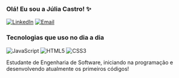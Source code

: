 ### Olá! Eu sou a Júlia Castro! ✨

[![LinkedIn](https://img.shields.io/badge/LinkedIn-0077B5?style=for-the-badge&logo=linkedin&logoColor=white)](www.linkedin.com/in/juliafcastro)
[![Email](    https://img.shields.io/badge/Microsoft_Outlook-0078D4?style=for-the-badge&logo=microsoft-outlook&logoColor=white)](juliafaverocastro@hotmail.com)


### Tecnologias que uso no dia a dia

![JavaScript](https://img.shields.io/badge/JavaScript-F7DF1E?style=for-the-badge&logo=javascript&logoColor=black)
![HTML5](https://img.shields.io/badge/HTML5-E34F26?style=for-the-badge&logo=html5&logoColor=white)
![CSS3](    https://img.shields.io/badge/CSS3-1572B6?style=for-the-badge&logo=css3&logoColor=white)
<br/>

Estudante de Engenharia de Software, iniciando na programação e desenvolvendo atualmente os primeiros códigos!
